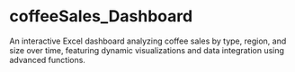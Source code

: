 # coffeeSales_Dashboard
An interactive Excel dashboard analyzing coffee sales by type, region, and size over time, featuring dynamic visualizations and data integration using advanced functions.
